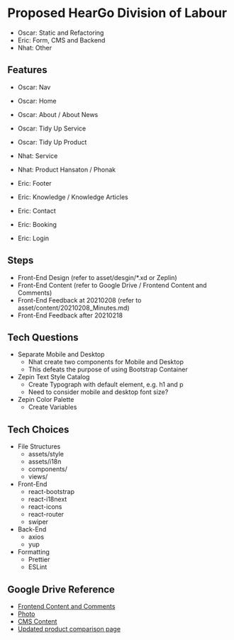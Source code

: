 # Proposed HearGo Division of Labour

* Oscar: Static and Refactoring
* Eric: Form, CMS and Backend
* Nhat: Other

## Features

* Oscar: Nav
* Oscar: Home
* Oscar: About / About News

* Oscar: Tidy Up Service
* Oscar: Tidy Up Product

* Nhat: Service
* Nhat: Product Hansaton / Phonak

* Eric: Footer
* Eric: Knowledge / Knowledge Articles
* Eric: Contact
* Eric: Booking
* Eric: Login

## Steps

* Front-End Design (refer to asset/desgin/*.xd or Zeplin)
* Front-End Content (refer to Google Drive / Frontend Content and Comments)
* Front-End Feedback at 20210208 (refer to asset/content/20210208_Minutes.md)
* Front-End Feedback after 20210218

## Tech Questions

* Separate Mobile and Desktop
  * Nhat create two components for Mobile and Desktop
  * This defeats the purpose of using Bootstrap Container
* Zepin Text Style Catalog
  * Create Typograph with default element, e.g. h1 and p
  * Need to consider mobile and desktop font size?
* Zepin Color Palette
  * Create Variables

## Tech Choices

* File Structures
  * assets/style
  * assets/i18n
  * components/
  * views/
* Front-End
  * react-bootstrap
  * react-i18next
  * react-icons
  * react-router
  * swiper
* Back-End
  * axios
  * yup
* Formatting
  * Prettier
  * ESLint

## Google Drive Reference
  - [Frontend Content and Comments](https://drive.google.com/drive/folders/1XwdDGk861llYO4ugZ-GH95LXGS57N-Uy?usp=sharing)
  - [Photo](https://drive.google.com/drive/folders/14Bal5eBYQK3upzwX6Ef__GoPrqqLu87s?usp=sharing)
  - [CMS Content](https://drive.google.com/drive/folders/1EK7AJmyLsnp1by_K15icY6F1uqFoiEzY?usp=sharing)
  - [Updated product comparison page](https://drive.google.com/file/d/1pVa7DecfMyarFSiL0xDiS07LbLRsyWTZ/view?usp=sharing)